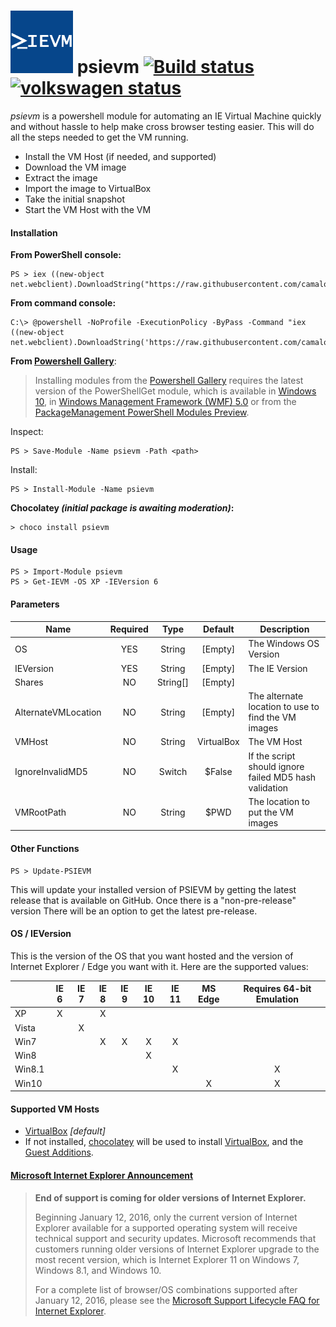 # ![PSIEVM][14] psievm [![Build status][15]][16] [![volkswagen status][17]][18]

 *psievm* is a powershell module for automating an IE Virtual Machine quickly and without hassle to help make cross browser testing easier. This will do all the steps needed to get the VM running. 

- Install the VM Host (if needed, and supported)
- Download the VM image
- Extract the image
- Import the image to VirtualBox
- Take the initial snapshot
- Start the VM Host with the VM

#### Installation

**From PowerShell console:**

    PS > iex ((new-object net.webclient).DownloadString("https://raw.githubusercontent.com/camalot/psievm/master/psievm/psievm.package/tools/chocolateyInstall.ps1"));

**From command console:**

    C:\> @powershell -NoProfile -ExecutionPolicy -ByPass -Command "iex ((new-object net.webclient).DownloadString('https://raw.githubusercontent.com/camalot/psievm/master/psievm/psievm.package/tools/chocolateyInstall.ps1'))"

**From [Powershell Gallery][23]**: 

> Installing modules from the [Powershell Gallery][19] requires the latest version of the PowerShellGet module, which is available in [Windows 10][21], in [Windows Management Framework (WMF) 5.0][20] or from the [PackageManagement PowerShell Modules Preview][22].

Inspect:

    PS > Save-Module -Name psievm -Path <path>
Install:

    PS > Install-Module -Name psievm

**Chocolatey *(initial package is awaiting moderation)*:**

    > choco install psievm




#### Usage

    PS > Import-Module psievm
    PS > Get-IEVM -OS XP -IEVersion 6  

#### Parameters

| Name                	| Required 	|   Type   	|   Default  	|  Description  |
|---------------------	|:--------:	|:--------:	|:----------:	|-------------- |
| OS                  	|    YES   	| String   	| [Empty]    	| The Windows OS Version |
| IEVersion           	|    YES   	| String   	| [Empty]    	| The IE Version |
| Shares              	|    NO    	| String[] 	| [Empty]    	|  |
| AlternateVMLocation 	|    NO    	| String   	| [Empty]    	| The alternate location to use to find the VM images |
| VMHost              	|    NO    	| String   	| VirtualBox 	| The VM Host |
| IgnoreInvalidMD5    	|    NO    	| Switch  	| $False     	| If the script should ignore failed MD5 hash validation |
| VMRootPath            |    NO     | String    | $PWD        | The location to put the VM images |


#### Other Functions

    PS > Update-PSIEVM
This will update your installed version of PSIEVM by getting the latest release that is available on GitHub. Once there is a "non-pre-release" version
There will be an option to get the latest pre-release.

#### OS / IEVersion
This is the version of the OS that you want hosted and the version of Internet Explorer / Edge you want with it. Here are the supported values:

|        	| IE 6 	| IE 7 	| IE 8 	| IE 9 	| IE 10 	| IE 11 	| MS Edge 	| Requires 64-bit Emulation |
|--------	|:----:	|:----:	|:----:	|:----:	|:-----:	|:-----:	|:-------:	|:------------------------: |
| XP     	|   X  	|      	| X    	|      	|       	|       	|         	|                           |
| Vista  	|      	| X    	|      	|      	|       	|       	|         	|                           |
| Win7   	|      	|      	| X    	| X    	| X     	| X     	|         	|                           |
| Win8   	|      	|      	|      	|      	| X     	|       	|         	|                           |
| Win8.1 	|      	|      	|      	|      	|       	| X     	|         	| X                         |
| Win10  	|      	|      	|      	|      	|       	|       	| X       	| X                         |


#### Supported VM Hosts

- [VirtualBox][4] _[default]_
 - If not installed, [chocolatey][1] will be used to install [VirtualBox][2], and the [Guest Additions][3].

#### [Microsoft Internet Explorer Announcement][12]

>  **End of support is coming for older versions of Internet Explorer.**
> 
> Beginning January 12, 2016, only the current version of Internet Explorer available for a supported operating system will receive technical support and security updates. Microsoft recommends that customers running older versions of Internet Explorer upgrade to the most recent version, which is Internet Explorer 11 on Windows 7, Windows 8.1, and Windows 10.
>
> For a complete list of browser/OS combinations supported after January 12, 2016, please see the [Microsoft Support Lifecycle FAQ for Internet Explorer][13].

[1]: https://chocolatey.org
[2]: https://chocolatey.org/packages/virtualbox
[3]: https://chocolatey.org/packages/VBoxGuestAdditions.install
[4]: https://www.virtualbox.org/
[5]: https://chocolatey.org/packages/vagrant
[6]: https://www.vagrantup.com/
[7]: https://www.vmware.com/products/player
[8]: https://chocolatey.org/packages/vmwareplayer
[9]: https://www.powershellgallery.com/
[10]: http://go.microsoft.com/fwlink/?LinkID=624830&clcid=0x409
[11]: http://go.microsoft.com/fwlink/?LinkId=398175
[12]: https://technet.microsoft.com/en-us/ie/mt163707?utm_content=buffer3b3ad&utm_medium=social&utm_source=twitter.com&utm_campaign=buffer
[13]: https://support.microsoft.com/en-us/lifecycle#gp/Microsoft-Internet-Explorer
[14]: https://raw.githubusercontent.com/camalot/psievm/master/psievm/psievm.package/assets/psievm.png
[15]: https://ci.appveyor.com/api/projects/status/kxd0a7tvffjiqgm7?svg=true
[16]: https://ci.appveyor.com/project/camalot/psievm
[17]: https://auchenberg.github.io/volkswagen/volkswargen_ci.svg?v=1
[18]: https://github.com/auchenberg/volkswagen
[19]: https://www.powershellgallery.com/packages/psievm/
[20]: http://go.microsoft.com/fwlink/?LinkId=398175
[21]: http://go.microsoft.com/fwlink/?LinkID=624830&clcid=0x409
[22]: https://www.microsoft.com/en-us/download/details.aspx?id=49186
[23]: https://www.powershellgallery.com/pages/GettingStarted
